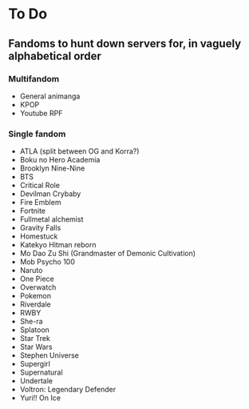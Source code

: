 # To Do

## Fandoms to hunt down servers for, in vaguely alphabetical order

### Multifandom

- General animanga
- KPOP
- Youtube RPF

### Single fandom

- ATLA (split between OG and Korra?)
- Boku no Hero Academia
- Brooklyn Nine-Nine
- BTS
- Critical Role
- Devilman Crybaby
- Fire Emblem
- Fortnite 
- Fullmetal alchemist 
- Gravity Falls
- Homestuck
- Katekyo Hitman reborn
- Mo Dao Zu Shi (Grandmaster of Demonic Cultivation)
- Mob Psycho 100
- Naruto
- One Piece
- Overwatch
- Pokemon
- Riverdale
- RWBY
- She-ra
- Splatoon
- Star Trek
- Star Wars
- Stephen Universe
- Supergirl 
- Supernatural
- Undertale
- Voltron: Legendary Defender
- Yuri!! On Ice